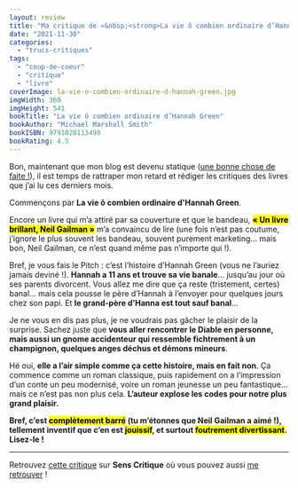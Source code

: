 ```yaml
---
layout: review
title: "Ma critique de «&nbsp;<strong>La vie ô combien ordinaire d’Hannah Green</strong>&nbsp;» de <em>Michael Marshall Smith</em>"
date: "2021-11-30"
categories: 
  - "trucs-critiques"
tags: 
  - "coup-de-coeur"
  - "critique"
  - "livre"
coverImage: la-vie-o-combien-ordinaire-d-hannah-green.jpg
imgWidth: 360
imgHeight: 541
bookTitle: "La vie ô combien ordinaire d’Hannah Green"
bookAuthor: "Michael Marshall Smith"
bookISBN: 9791028113490  
bookRating: 4.5
---
```


Bon, maintenant que mon blog est devenu statique (<a href="/2021/11/pourquoi-et-comment-je-suis-devenu-statique/">une bonne chose de faite&nbsp;!</a>), il est temps de rattraper mon retard et rédiger les critiques des livres que j’ai lu ces derniers mois.

Commençons par <strong>La vie ô combien ordinaire d'Hannah Green</strong>.

Encore un livre qui m’a attiré par sa couverture et que le bandeau, **<mark>« Un livre brillant, Neil Gailman »</mark>** m’a convaincu de lire (une fois n’est pas coutume, j’ignore le plus souvent les bandeau, souvent purement marketing… mais bon, Neil Gailman, ce n’est quand même pas n’importe qui !).

Bref, je vous fais le Pitch&nbsp;: c’est l’histoire d’Hannah Green (vous ne l’auriez jamais deviné&nbsp;!). **Hannah a 11&nbsp;ans et trouve sa vie banale**… jusqu’au jour où ses parents divorcent. Vous allez me dire que ça reste (tristement, certes) banal… mais cela pousse le père d’Hannah à l’envoyer pour quelques jours chez son papi. Et **le grand-père d’Hanna est tout sauf banal**…

Je ne vous en dis pas plus, je ne voudrais pas gâcher le plaisir de la surprise. Sachez juste que **vous aller rencontrer le Diable en personne, mais aussi un gnome accidenteur qui ressemble fichtrement à un champignon, quelques anges déchus et démons mineurs**.

Hé oui, **elle a l’air simple comme ça cette histoire, mais en fait non**. Ça commence comme un roman classique, puis rapidement on a l’impression d’un conte un peu modernisé, voire un roman jeunesse un peu fantastique… mais ce n’est pas non plus cela. **L’auteur explose les codes pour notre plus grand plaisir.**

**Bref, c’est <mark>complètement barré</mark> (tu m’étonnes que Neil Gailman a aimé&nbsp;!), tellement inventif que c’en est <mark>jouissif</mark>, et surtout <mark>foutrement divertissant</mark>. Lisez-le&nbsp;!**
 
* * *

Retrouvez [cette critique](https://www.senscritique.com/livre/La_vie_o_combien_ordinaire_d_Hannah_Green/critique/259490072) sur **Sens Critique** où vous pouvez aussi [me retrouver](http://www.senscritique.com/Arnaud_Malon) !
